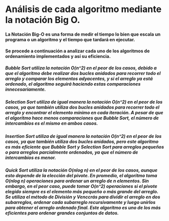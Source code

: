 # Análisis de cada algoritmo mediante la notación Big O.

#### La Notación Big-O es una forma de medir el tiempo lo bien que escala un programa o un algoritmo y el tiempo que tardará en ejecutar.

#### Se procede a continuación a analizar cada uno de los algoritmos de ordenamiento implementados y así su eficiencia.

##### Bubble Sort utiliza la notación O(n^2) en el peor de los casos, debido a que el algoritmo debe realizar dos bucles anidados para recorrer todo el arreglo y comparar los elementos adyacentes, y si el arreglo ya está ordenado, el algoritmo seguirá haciendo estas comparaciones innecesariamente.

##### Selection Sort utiliza de igual manera la notación O(n^2) en el peor de los casos, ya que también utiliza dos bucles anidados para recorrer todo el arreglo y encontrar el elemento mínimo en cada iteración. A pesar de que el algoritmo hace menos comparaciones que Bubble Sort, el número de intercambios es el mismo en ambos casos.

##### Insertion Sort utiliza de igual manera la notación O(n^2) en el peor de los casos, ya que también utiliza dos bucles anidados, pero este algoritmo es más eficiente que Bubble Sort y Selection Sort para arreglos pequeños o para arreglos parcialmente ordenados, ya que el número de intercambios es menor.

##### Quick Sort utiliza la notación O(nlog n) en el peor de los casos, aunque esto depende de la elección del pivote. En promedio, el algoritmo toma O(nlog n) operaciones para ordenar un arreglo de n elementos. Sin embargo, en el peor caso, puede tomar O(n^2) operaciones si el pivote elegido siempre es el elemento más pequeño o más grande del arreglo. Se utiliza el método de División y Venccrás para dividir el arreglo en dos subarreglos, ordenar cada subarreglo recursivamente y luego unirlos para obtener el arreglo ordenado final. Este algoritmo es uno de los más eficientes para ordenar grandes conjuntos de datos.